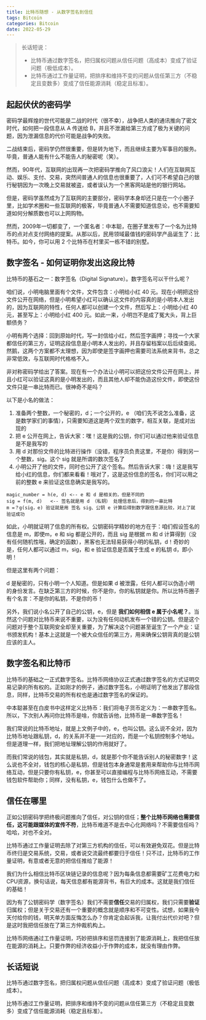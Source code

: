 ```yaml
---
title: 比特币随想 - 从数字签名到信任
tags: Bitcoin
categories: Bitcoin
date: 2022-05-29
---
```


> 长话短说： 
> - 比特币通过数字签名，把归属权问题从信任问题（高成本）变成了验证问题（极低成本）。
> - 比特币通过工作量证明，把排序和维持不变的问题从信任第三方（不稳定且变数多）变成了信任能源消耗（稳定且标准）。

## 起起伏伏的密码学

密码学最辉煌的世代可能是二战的时代（很不幸），战争把人类的通讯推向了密文时代，如何把一段信息从 A 传送给 B，并且不泄漏给第三方成了极为关键的问题，因为泄漏信息的代价可能是战争的失败。

二战结束后，密码学仍然很重要，但是转为地下，而且继续主要为军事目的服务。毕竟，普通人能有什么不能告人的秘密呢（笑）。

然而，90年代，互联网的出现再一次把密码学推向了风口浪尖！人们在互联网互动、娱乐、支付、交易，突然间普通人的信息也很重要了，人们可不希望自己的银行秘钥因为一次晚上交易就被盗，或者误认为一个黑客网站是他的银行网站。

但是，密码学虽然成为了互联网的主要部分，密码学本身却还只是在一个小圈子里，比如学术圈和一些互联网的极客，毕竟普通人不需要知道信息论，也不需要知道如何分解质数也可以上网购物。

然而，2009年一切都变了，一个匿名者：中本聪，在圈子里发布了一个名为比特币的点对点支付网络的提案。从那以后，民用领域最值钱的密码学产品诞生了：比特币。如今，你可以用 2 个比特币在村里买一栋不错的别墅。

## 数字签名 - 如何证明你发出这段比特

比特币的基石之一：数字签名（Digital Signature）。数字签名可以干什么呢？

咱们说，小明电脑里面有个文件，文件包含：小明给小红 40 元。现在小明把这份文件公开在网络，但是小明希望小红可以确认这文件的内容真的是小明本人发出的，因为互联网的特性，任何人都可以创建一个文件，然后写上：小明给小红 40 元，甚至写上：小明给小红 400 元。如此一来，小明岂不是成了冤大头，背上巨额债务？

小明有两个选择：回到原始时代，写一封信给小红，然后签字画押；寻找一个大家都信任的第三方，证明这段信息是小明本人发出的，并且存留档案以后后续查阅。然鹅，这两个方案都不太理想，因为即使是签字画押也需要司法系统来背书，总之非常低效，与互联网时代格格不入。

非对称密码学给出了答案。现在有一个办法让小明可以把这份文件公开在网上，并且小红可以验证这真的是小明发出的，而且其他人却不能伪造这份文件，即使这份文件只是一串比特而已。很神奇不是吗？

以下是小名的做法：

1. 准备两个整数，一个秘密的，d；一个公开的，e （咱们先不说怎么准备，这是数学家们的事情），只需要知道这是两个双生的数字，相互关联，是成对出现的
2. 把 e 公开在网上，告诉大家：嘿！这是我的公钥，你们可以通过他来验证信息是不是我写的
3. 用 d 对那份文件的比特进行操作（没错，程序员负责这里，不是你）得到另一个整数，sig。这个 sig 就是所谓的数次签名了
4. 小明公开了他的文件，同时也公开了这个签名。然后告诉大家：嗨！这是我写给小红的信息，你们都来看看！哦对了，这是这份信息的签名，你们可以用之前的整数 e 来验证这信息确实是我写的。

```
magic_number = h(e, d) <-- e 和 d 是相关的，但是不同的
sig = f(m, d)   <-- 签名就是用 d （私钥） 处理信息后，得到的一串比特
m =？g(sig，e) 验证就是用 签名 sig、公钥 e 计算后得到数字跟信息源比较，对上了就验证成功
```

如此，小明就证明了信息的所有权。公钥密码学精妙的地方在于：咱们假设签名的信息是 m，即使m，e 和 sig 都是公开的，而且 sig 是根据 m 和 d 计算得到（没有任何随机性哦，确定的函数），黑客也无法轻易获得小明的私钥，d！奇妙的是，任何人都可以通过 
m，sig，和 e 验证信息是否属于生成 e 的私钥 d，即小明！

但是这里有两个问题：

d 是秘密的，只有小明一个人知道。但是如果 d 被泄露，任何人都可以伪造小明的身份发言。在缺乏第三方的时候，你不是你，你的私钥就是你。所以比特币圈子有个名言：不是你的私钥，不是你的币！

另外，我们说小名公开了自己的公钥，e，但是 **我们如何相信 e 属于小名呢？**。当然这个问题对比特币来说不重要，以为没有任何动机发布一个错的公钥。但是这个问题对于整个互联网安全却至关重要，为了解决这个问题甚至诞生了一个产业：证书颁发机构！基本上这就是一个被大众信任的第三方，用来确保公钥背真的是公钥应该的主人。

## 数字签名和比特币

比特币的基础之一正式数字签名。比特币网络协议正式通过数字签名的方式证明交易记录的所有权的。正如刚才的例子，通过数字签名，小明证明了他发出了那段信息，同样，比特币交易的所有权也是通过数字签名的保证的。

中本聪甚至在白皮书中这样定义比特币：我们将电子货币定义为：一串数字签名。所以，下次别人再问你比特币是啥，你就告诉他，比特币是一串数字签名！

我们常说的比特币地址，就是上文例子中的，e，也叫公钥。这么说不全对，因为比特币地址跟私钥，d，的关系并不是一一对应的，而是一个私钥控制多个地址。但是道理一样，我们把地址理解公钥的作用就好了。

而我们常说的钱包，其实就是私钥，d，就是那个你不能告诉别人的秘密数字！这么说也不全对，钱包的核心是私钥，但是钱包本身通常是套用来帮助你与比特币网络互动，但是只要你有私钥，e，你甚至可以直接编程与比特币网络互动，不需要钱包软件帮助你；同样，没有私钥，e，钱包什么也做不了。

## 信任在哪里

正如公钥密码学把终极问题推向了信任，对公钥的信任；**整个比特币网络也需要信任，这可能跟媒体的宣传不符**，比特币难道不是去中心化网络吗？不需要信任吗？哈哈，对也不全对。

比特币通过工作量证明去除了对第三方机构的信任，可以有效避免双花。但是比特币终归是交易系统，交易，或者说交流最终都要归于信任！只不过，比特币的工作量证明，有意或者无意的把信任推给了能源！

我们为什么相信比特币区块链记录的信息呢？因为每条信息都需要矿工花费电力和CPU资源，换句话说，每天信息都有能源背书，有巨大的成本。这就是我们信任的基础！

因为有了公钥密码学（数字签名）我们不需要**信任**交易的归属权，我们只需要**验证**归属权；但是关于交易还有一个重要的概念就是顺序和不可变性。试想，如果我今天付给你的钱，明天单方面反悔怎么办？你肯定会起诉我，让我付出代价对吧？但是这时我把信任放在了第三方仲裁机构上。

比特币网络通过工作量证明，巧妙把排序和惩罚连接到了能源消耗上，我把信任放在能源的消耗上。只要作弊的经济收益小于作弊的成本，就没有理由作弊。

## 长话短说

比特币通过数字签名，把归属权问题从信任问题（高成本）变成了验证问题（极低成本）。

比特币通过工作量证明，把排序和维持不变的问题从信任第三方（不稳定且变数多）变成了信任能源消耗（稳定且标准）。

